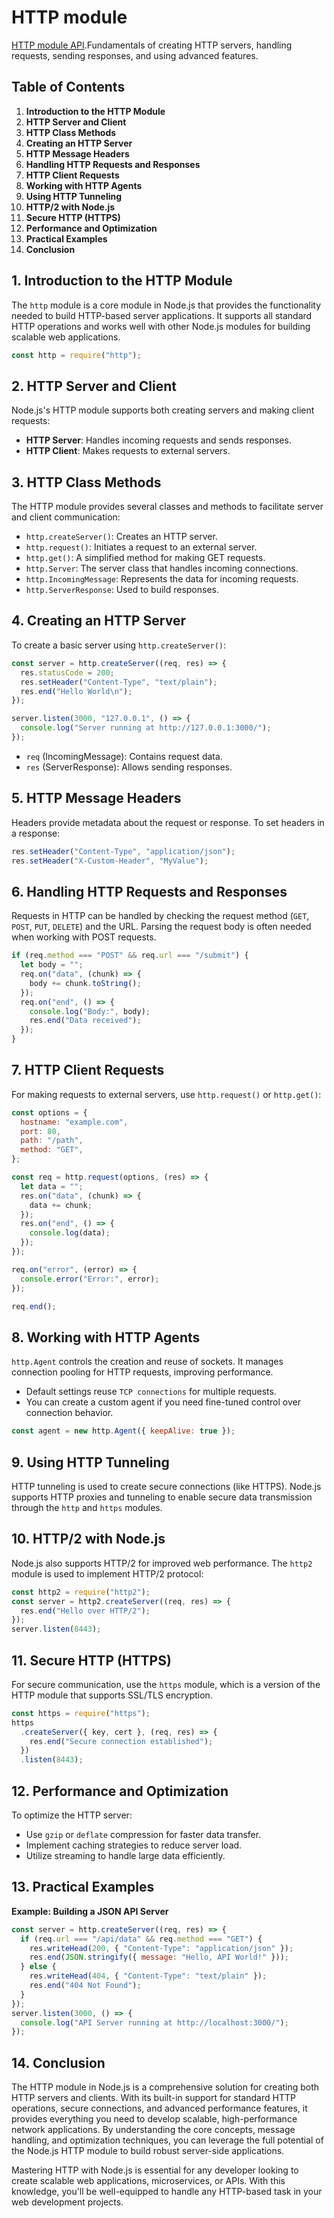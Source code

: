 # HTTP module

[HTTP module API](https://nodejs.org/docs/latest/api/http.html).Fundamentals of creating HTTP servers, handling requests, sending responses, and using advanced features.

## Table of Contents

1. **Introduction to the HTTP Module**
2. **HTTP Server and Client**
3. **HTTP Class Methods**
4. **Creating an HTTP Server**
5. **HTTP Message Headers**
6. **Handling HTTP Requests and Responses**
7. **HTTP Client Requests**
8. **Working with HTTP Agents**
9. **Using HTTP Tunneling**
10. **HTTP/2 with Node.js**
11. **Secure HTTP (HTTPS)**
12. **Performance and Optimization**
13. **Practical Examples**
14. **Conclusion**

## 1. **Introduction to the HTTP Module**

The `http` module is a core module in Node.js that provides the functionality needed to build HTTP-based server applications. It supports all standard HTTP operations and works well with other Node.js modules for building scalable web applications.

```js
const http = require("http");
```

## 2. **HTTP Server and Client**

Node.js's HTTP module supports both creating servers and making client requests:

- **HTTP Server**: Handles incoming requests and sends responses.
- **HTTP Client**: Makes requests to external servers.

## 3. **HTTP Class Methods**

The HTTP module provides several classes and methods to facilitate server and client communication:

- `http.createServer()`: Creates an HTTP server.
- `http.request()`: Initiates a request to an external server.
- `http.get()`: A simplified method for making GET requests.
- `http.Server`: The server class that handles incoming connections.
- `http.IncomingMessage`: Represents the data for incoming requests.
- `http.ServerResponse`: Used to build responses.

## 4. **Creating an HTTP Server**

To create a basic server using `http.createServer()`:

```js
const server = http.createServer((req, res) => {
  res.statusCode = 200;
  res.setHeader("Content-Type", "text/plain");
  res.end("Hello World\n");
});

server.listen(3000, "127.0.0.1", () => {
  console.log("Server running at http://127.0.0.1:3000/");
});
```

- `req` (IncomingMessage): Contains request data.
- `res` (ServerResponse): Allows sending responses.

## 5. **HTTP Message Headers**

Headers provide metadata about the request or response. To set headers in a response:

```js
res.setHeader("Content-Type", "application/json");
res.setHeader("X-Custom-Header", "MyValue");
```

## 6. **Handling HTTP Requests and Responses**

Requests in HTTP can be handled by checking the request method (`GET`, `POST`, `PUT`, `DELETE`) and the URL. Parsing the request body is often needed when working with POST requests.

```js
if (req.method === "POST" && req.url === "/submit") {
  let body = "";
  req.on("data", (chunk) => {
    body += chunk.toString();
  });
  req.on("end", () => {
    console.log("Body:", body);
    res.end("Data received");
  });
}
```

## 7. **HTTP Client Requests**

For making requests to external servers, use `http.request()` or `http.get()`:

```js
const options = {
  hostname: "example.com",
  port: 80,
  path: "/path",
  method: "GET",
};

const req = http.request(options, (res) => {
  let data = "";
  res.on("data", (chunk) => {
    data += chunk;
  });
  res.on("end", () => {
    console.log(data);
  });
});

req.on("error", (error) => {
  console.error("Error:", error);
});

req.end();
```

## 8. **Working with HTTP Agents**

`http.Agent` controls the creation and reuse of sockets. It manages connection pooling for HTTP requests, improving performance.

- Default settings reuse `TCP connections` for multiple requests.
- You can create a custom agent if you need fine-tuned control over connection behavior.

```js
const agent = new http.Agent({ keepAlive: true });
```

## 9. **Using HTTP Tunneling**

HTTP tunneling is used to create secure connections (like HTTPS). Node.js supports HTTP proxies and tunneling to enable secure data transmission through the `http` and `https` modules.

## 10. **HTTP/2 with Node.js**

Node.js also supports HTTP/2 for improved web performance. The `http2` module is used to implement HTTP/2 protocol:

```js
const http2 = require("http2");
const server = http2.createServer((req, res) => {
  res.end("Hello over HTTP/2");
});
server.listen(8443);
```

## 11. **Secure HTTP (HTTPS)**

For secure communication, use the `https` module, which is a version of the HTTP module that supports SSL/TLS encryption.

```js
const https = require("https");
https
  .createServer({ key, cert }, (req, res) => {
    res.end("Secure connection established");
  })
  .listen(8443);
```

## 12. **Performance and Optimization**

To optimize the HTTP server:

- Use `gzip` or `deflate` compression for faster data transfer.
- Implement caching strategies to reduce server load.
- Utilize streaming to handle large data efficiently.

## 13. **Practical Examples**

**Example: Building a JSON API Server**

```js
const server = http.createServer((req, res) => {
  if (req.url === "/api/data" && req.method === "GET") {
    res.writeHead(200, { "Content-Type": "application/json" });
    res.end(JSON.stringify({ message: "Hello, API World!" }));
  } else {
    res.writeHead(404, { "Content-Type": "text/plain" });
    res.end("404 Not Found");
  }
});
server.listen(3000, () => {
  console.log("API Server running at http://localhost:3000/");
});
```

## 14. **Conclusion**

The HTTP module in Node.js is a comprehensive solution for creating both HTTP servers and clients. With its built-in support for standard HTTP operations, secure connections, and advanced performance features, it provides everything you need to develop scalable, high-performance network applications. By understanding the core concepts, message handling, and optimization techniques, you can leverage the full potential of the Node.js HTTP module to build robust server-side applications.

Mastering HTTP with Node.js is essential for any developer looking to create scalable web applications, microservices, or APIs. With this knowledge, you'll be well-equipped to handle any HTTP-based task in your web development projects.
